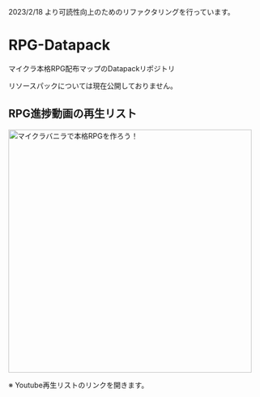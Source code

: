 2023/2/18 より可読性向上のためのリファクタリングを行っています。

# RPG-Datapack
マイクラ本格RPG配布マップのDatapackリポジトリ

リソースパックについては現在公開しておりません。

## RPG進捗動画の再生リスト
<a href="https://www.youtube.com/playlist?list=PL6gYTGrV1UW7DUQkgPzOgSW20uEqUqrLU">
    <img width="480" src="https://user-images.githubusercontent.com/78842898/215339403-489cc41b-0230-43a2-a637-43129402f38e.jpg" alt="マイクラバニラで本格RPGを作ろう！">
</a>

※ Youtube再生リストのリンクを開きます。
